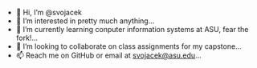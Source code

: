 - 👋 Hi, I’m @svojacek
- 👀 I’m interested in pretty much anything...
- 🌱 I’m currently learning conputer information systems at ASU, fear the fork!...
- 💞️ I’m looking to collaborate on class assignments for my capstone...
- 📫 Reach me on GitHub or email at svojacek@asu.edu...

<!---
svojacek/svojacek is a ✨ special ✨ repository because its `README.md` (this file) appears on your GitHub profile.
You can click the Preview link to take a look at your changes.
--->
